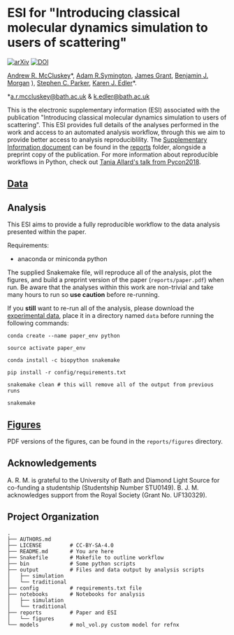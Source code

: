 # ESI for "Introducing classical molecular dynamics simulation to users of scattering"

[![arXiv](https://img.shields.io/badge/arXiv-1810.07616-orange.svg)](https://arxiv.org/abs/1810.07616) [![DOI](https://zenodo.org/badge/144010644.svg)](https://zenodo.org/badge/latestdoi/144010644)

[Andrew R. McCluskey](https://orcid.org/0000-0003-3381-5911)&ast;, [Adam R.Symington](https://orcid.org/0000-0001-6059-497X), [James Grant](https://orcid.org/0000-0003-1362-2055), [Benjamin J. Morgan](https://orcid.org/0000-0002-3056-8233)
), [Stephen C. Parker](https://orcid.org/0000-0003-3804-0975), [Karen J. Edler](https://orcid.org/0000-0001-5822-0127)&ast;.

&ast;[a.r.mccluskey@bath.ac.uk](mailto:a.r.mccluskey@bath.ac.uk) & [k.edler@bath.ac.uk](mailto:k.edler@bath.ac.uk)

This is the electronic supplementary information (ESI) associated with the publication "Introducing classical molecular dynamics simulation to users of scattering".
This ESI provides full details of the analyses performed in the work and access to an automated analysis workflow, through this we aim to provide better access to analysis reproduciblility.
The [Supplementary Information document](reports/si.pdf) can be found in the [reports](/reports) folder, alongside a preprint copy of the publication.
For more information about reproducible workflows in Python, check out [Tania Allard's talk from Pycon2018](http://bitsandchips.me/Talks/PyCon.html#/title).

## [Data]()

## Analysis

This ESI aims to provide a fully reproducible workflow to the data analysis presented within the paper.

Requirements:

- anaconda or miniconda python

The supplied Snakemake file, will reproduce all of the analysis, plot the figures, and build a preprint version of the paper (`reports/paper.pdf`) when run. Be aware that the analyses within this work are non-trivial and take many hours to run so **use caution** before re-running.

If you **still** want to re-run all of the analysis, please download the [experimental data](), place it in a directory named `data` before running the following commands:

```
conda create --name paper_env python

source activate paper_env

conda install -c biopython snakemake

pip install -r config/requirements.txt

snakemake clean # this will remove all of the output from previous runs

snakemake
```

## [Figures](/reports/figures)

PDF versions of the figures, can be found in the `reports/figures` directory.

## Acknowledgements

A. R. M. is grateful to the University of Bath and Diamond Light Source for co-funding a studentship (Studentship Number STU0149).
B. J. M. acknowledges support from the Royal Society (Grant No. UF130329).

## Project Organization

    .
    ├── AUTHORS.md
    ├── LICENSE         # CC-BY-SA-4.0
    ├── README.md       # You are here
    ├── Snakefile       # Makefile to outline workflow
    ├── bin             # Some python scripts
    ├── output          # Files and data output by analysis scripts
    │   ├── simulation
    │   └── traditional
    ├── config          # requirements.txt file
    ├── notebooks       # Notebooks for analysis
    │   ├── simulation
    │   └── traditional
    ├── reports         # Paper and ESI
    │   └── figures
    └── models          # mol_vol.py custom model for refnx

